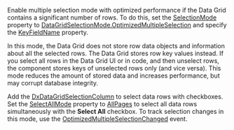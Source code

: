 Enable multiple selection mode with optimized performance if the Data Grid contains a significant number of rows. To do this, set the [SelectionMode](https://docs.devexpress.com/Blazor/DevExpress.Blazor.DxDataGrid-1.SelectionMode) property to [DataGridSelectionMode.OptimizedMultipleSelection](https://docs.devexpress.com/Blazor/DevExpress.Blazor.DataGridSelectionMode) and specify the [KeyFieldName](https://docs.devexpress.com/Blazor/DevExpress.Blazor.DxDataGrid-1.KeyFieldName) property.

In this mode, the Data Grid does not store row data objects and information about all the selected rows. The Data Grid stores row key values instead. If you select all rows in the Data Grid UI or in code, and then unselect rows, the component stores keys of unselected rows only (and vice versa). This mode reduces the amount of stored data and increases performance, but may corrupt database integrity.

Add the [DxDataGridSelectionColumn](https://docs.devexpress.com/Blazor/DevExpress.Blazor.DxDataGridSelectionColumn) to select data rows with checkboxes. Set the [SelectAllMode](https://docs.devexpress.com/Blazor/DevExpress.Blazor.DxDataGrid-1.SelectAllMode) property to [AllPages](https://docs.devexpress.com/Blazor/DevExpress.Blazor.DataGridSelectAllMode) to select all data rows simultaneously with the **Select All** checkbox. To track selection changes in this mode, use the [OptimizedMultipleSelectionChanged](https://docs.devexpress.com/Blazor/DevExpress.Blazor.DxDataGrid-1.OptimizedMultipleSelectionChanged) event.

